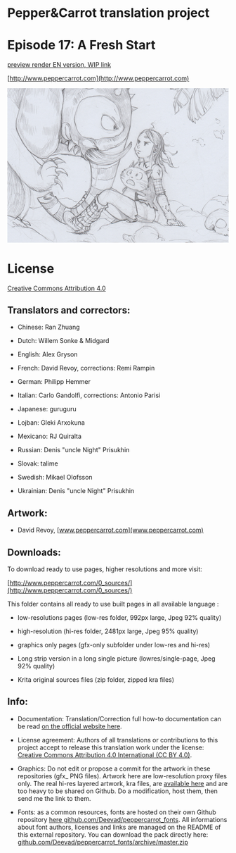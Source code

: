 # Pepper&Carrot translation project
# Episode 17: A Fresh Start

[preview render EN version, WIP link](http://www.peppercarrot.com/XYZ/index.php?subfolder=ep17-WIP_en)

[http://www.peppercarrot.com](http://www.peppercarrot.com)


![alt tag](gfx_Pepper-and-Carrot_by-David-Revoy_E17.png)


License
=======

[Creative Commons Attribution 4.0](https://creativecommons.org/licenses/by/4.0/)

## Translators and correctors:
* Chinese: Ran Zhuang

* Dutch: Willem Sonke & Midgard

* English: Alex Gryson

* French: David Revoy, corrections: Remi Rampin

* German: Philipp Hemmer

* Italian: Carlo Gandolfi, corrections: Antonio Parisi

* Japanese: guruguru

* Lojban: Gleki Arxokuna

* Mexicano: RJ Quiralta

* Russian: Denis "uncle Night" Prisukhin

* Slovak: talime

* Swedish: Mikael Olofsson

* Ukrainian: Denis "uncle Night" Prisukhin


## Artwork:

* David Revoy, [www.peppercarrot.com](www.peppercarrot.com)


## Downloads:

To download ready to use pages, higher resolutions and more visit:

[http://www.peppercarrot.com/0_sources/](http://www.peppercarrot.com/0_sources/)


This folder contains all ready to use built pages in all available language :

* low-resolutions pages (low-res folder, 992px large, Jpeg 92% quality)

* high-resolution (hi-res folder, 2481px large, Jpeg 95% quality)

* graphics only pages (gfx-only subfolder under low-res and hi-res)

* Long strip version in a long single picture (lowres/single-page, Jpeg 92% quality)

* Krita original sources files (zip folder, zipped kra files) 


## Info:

- Documentation: Translation/Correction full how-to documentation can be read [on the official website here](http://www.peppercarrot.com/fr/article267/how-to-add-a-translation-or-a-correction).

- License agreement: Authors of all translations or contributions to this project accept to release this translation work under the license: [Creative Commons Attribution 4.0 International (CC BY 4.0)](https://creativecommons.org/licenses/by/4.0/).

- Graphics: Do not edit or propose a commit for the artwork in these repositories (gfx_ PNG files). Artwork here are low-resolution proxy files only. The real hi-res layered artwork, kra files, are [available here](http://www.peppercarrot.com/en/static6/sources) and are too heavy to be shared on Github. Do a modification, host them, then send me the link to them.

- Fonts: as a common resources, fonts are hosted on their own Github repository [here  github.com/Deevad/peppercarrot_fonts](https://github.com/Deevad/peppercarrot_fonts). All informations about font authors, licenses and links are managed on the README of this external repository. You can download the pack directly here: [github.com/Deevad/peppercarrot_fonts/archive/master.zip](https://github.com/Deevad/peppercarrot_fonts/archive/master.zip)
